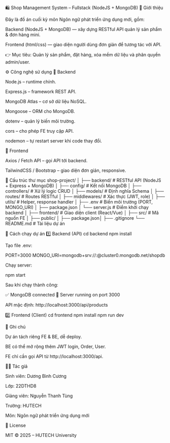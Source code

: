 🛍️ Shop Management System – Fullstack (NodeJS + MongoDB)
📖 Giới thiệu

Đây là đồ án cuối kỳ môn Ngôn ngữ phát triển ứng dụng mới, gồm:

Backend (NodeJS + MongoDB) — xây dựng RESTful API quản lý sản phẩm & đơn hàng mini.

Frontend (html/css) — giao diện người dùng đơn giản để tương tác với API.

👉 Mục tiêu: Quản lý sản phẩm, đặt hàng, xóa mềm dữ liệu và phân quyền admin/user.

⚙️ Công nghệ sử dụng
🔹 Backend

Node.js – runtime chính.

Express.js – framework REST API.

MongoDB Atlas – cơ sở dữ liệu NoSQL.

Mongoose – ORM cho MongoDB.

dotenv – quản lý biến môi trường.

cors – cho phép FE truy cập API.

nodemon – tự restart server khi code thay đổi.

🔹 Frontend

Axios / Fetch API – gọi API tới backend.

TailwindCSS / Bootstrap – giao diện đơn giản, responsive.

📂 Cấu trúc thư mục
shop-project/
│
├── backend/                     # RESTful API (NodeJS + Express + MongoDB)
│   ├── config/                  # Kết nối MongoDB
│   ├── controllers/             # Xử lý logic CRUD
│   ├── models/                  # Định nghĩa Schema
│   ├── routes/                  # Routes RESTful
│   ├── middlewares/             # Xác thực (JWT, role)
│   ├── utils/                   # Helper, response handler
│   ├── .env                     # Biến môi trường (PORT, MONGO_URI)
│   ├── package.json
│   └── server.js                # Điểm khởi chạy backend
│
├── frontend/                    # Giao diện client (React/Vue)
│   ├── src/                     # Mã nguồn FE
│   ├── public/
│   ├── package.json│
├── .gitignore
└── README.md                    # Tài liệu dự án

🚀 Cách chạy dự án
1️⃣ Backend (API)
cd backend
npm install


Tạo file .env:

PORT=3000
MONGO_URI=mongodb+srv://<username>:<password>@cluster0.mongodb.net/shopdb


Chạy server:

npm start


Sau khi chạy thành công:

✅ MongoDB connected
🚀 Server running on port 3000


API mặc định:
http://localhost:3000/api/products

2️⃣ Frontend (Client)
cd frontend
npm install
npm run dev

🧠 Ghi chú

Dự án tách riêng FE & BE, dễ deploy.

BE có thể mở rộng thêm JWT login, Order, User.

FE chỉ cần gọi API từ http://localhost:3000/api.

👨‍💻 Tác giả

Sinh viên: Dương Bình Cương

Lớp: 22DTHD8

Giảng viên: Nguyễn Thanh Tùng

Trường: HUTECH

Môn: Ngôn ngữ phát triển ứng dụng mới

🧾 License

MIT © 2025 – HUTECH University